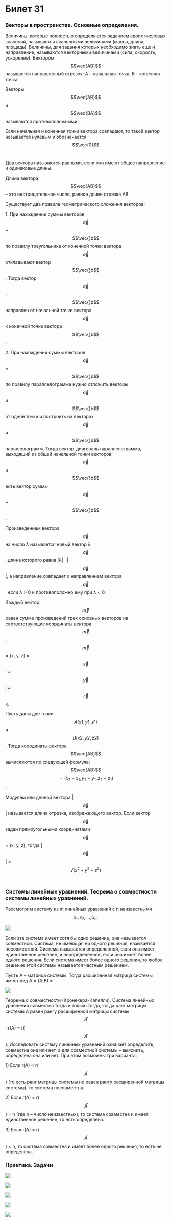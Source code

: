 # Билет 31

### **Векторы в пространстве. Основные определения.**

Величины, которые полностью определяются заданием своих числовых значений, называются скалярными величинами (масса, длина, площадь). Величины, для задания которых необходимо знать еще и направление, называются векторными величинами (сила, скорость, ускорение). Вектором $$\vec{AB}$$ называется направленный отрезок: A – начальная точка, B – конечная точка.

Векторы$$\vec{AB}$$ и $$\vec{BA}$$ называются противоположными.

Если начальная и конечная точки вектора совпадают, то такой вектор называется нулевым и обозначается $$\vec{0}$$.

Два вектора называются равными, если они имеют общее направление и одинаковые длины.

Длина вектора $$\vec{AB}$$ – это неотрицательное число, равное длине отрезка AB.&#x20;

Существует два правила геометрического сложения векторов:

1\. При нахождении суммы векторов $$\vec{a}$$ + $$\vec{}b$$ по правилу треугольника от конечной точки вектора $$\vec{a}$$ откладывают вектор  $$\vec{}b$$. Тогда вектор $$\vec{a}$$ + $$\vec{}b$$ направлен от начальной точки вектора $$\vec{a}$$ к конечной точке вектора $$\vec{}b$$.

2\. При нахождении суммы векторов $$\vec{a}$$ + $$\vec{}b$$  по правилу параллелограмма нужно отложить векторы $$\vec{a}$$ и $$\vec{}b$$ от одной точки и построить на векторах $$\vec{a}$$ и $$\vec{}b$$ параллелограмм. Тогда вектор-диагональ параллелограмма, выходящий из общей начальной точки векторов $$\vec{a}$$ и $$\vec{}b$$ есть вектор суммы $$\vec{a}$$ + $$\vec{}b$$ .

Произведением вектора $$\vec{a}$$ на число λ называется новый вектор λ$$\vec{a}$$ , длина которого равна             |λ| · |$$\vec{a}$$|, а направление совпадает с направлением вектора  $$\vec{a}$$, если λ > 0 и противоположно ему при λ < 0.

Каждый вектор $$\vec{m}$$ равен сумме произведений трех основных векторов на соответствующие координаты вектора  $$\vec{m}$$ : $$\vec{m}$$ = (x, y, z) = $$\vec{x}$$ i +  $$\vec{y}$$ j +  $$\vec{z}$$ k.

Пусть даны две точки $$A(x1, y1, z1)$$ и $$B(x2, y2, z2)$$. Тогда координаты вектора $$\vec{AB}$$ вычисляются по следующей формуле:  $$\vec{AB}$$ $$= (x_2 − x_1, y_2 − y_1, z_2 − z_1)$$.

Модулем или длиной вектора |$$\vec{a}$$| называется длина отрезка, изображающего вектор. Если вектор $$\vec{a}$$ задан прямоугольными координатами $$\vec{a}$$ = (x, y, z), тогда |$$\vec{a}$$| = $$√(x^2+y^2+z^2)$$.

### **Системы линейных уравнений. Теорема о совместности системы линейных уравнений.**

Рассмотрим систему из m линейных уравнений с n неизвестными $$x_1, x_2, . . . , x_n:$$

![](<../.gitbook/assets/image (59) (1).png>)

Если эта система имеет хотя бы одно решение, она называется совместной. Система, не имеющая ни одного решения, называется несовместной. Система называется определенной, если она имеет единственное решение, и неопределенной, если она имеет более одного решения. Если система имеет более одного решения, то любое решение этой системы называется частным решением.

&#x20;

&#x20;

Пусть A – матрица системы. Тогда расширенная матрица системы имеет вид A = (A|B) =&#x20;

![](<../.gitbook/assets/image (22).png>)

Теорема о совместности (Кронекера-Капелли). Система линейных уравнений совместна тогда и только тогда, когда ранг матрицы системы A равен рангу расширенной матрицы системы $$A ̅$$: r(A) = r($$A ̅$$). Исследовать систему линейных уравнений означает определить, совместна она или нет, а для совместной системы – выяснить, определена она или нет. При этом возможны три варианта:

1\) Если r(A) < r($$A ̅$$) (то есть ранг матрицы системы не равен рангу расширенной матрицы системы), то система несовместна.

2\) Если r(A) = r($$A ̅$$) = n (где n – число неизвестных), то система совместна и имеет единственное решение, то есть определена.

3\) Если r(A) = r($$A ̅$$) < n, то система совместна и имеет более одного решения, то есть не определена.

&#x20;

### Практика. Задачи

![ ](<../.gitbook/assets/image (49) (1) (1).png>)

![](<../.gitbook/assets/image (103).png>)

![](<../.gitbook/assets/image (60) (1).png>)

![](<../.gitbook/assets/image (2).png>)

![](<../.gitbook/assets/image (11).png>)
